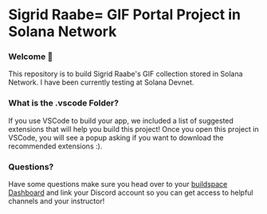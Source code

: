 # Sigrid Raabe= GIF Portal Project in Solana Network

### **Welcome 👋**
This repository is to build Sigrid Raabe's GIF collection stored in Solana Network. I have been currently testing at Solana Devnet.

### **What is the .vscode Folder?**
If you use VSCode to build your app, we included a list of suggested extensions that will help you build this project! Once you open this project in VSCode, you will see a popup asking if you want to download the recommended extensions :).



### **Questions?**
Have some questions make sure you head over to your [buildspace Dashboard](https://app.buildspace.so/courses/CObd6d35ce-3394-4bd8-977e-cbee82ae07a3) and link your Discord account so you can get access to helpful channels and your instructor!
